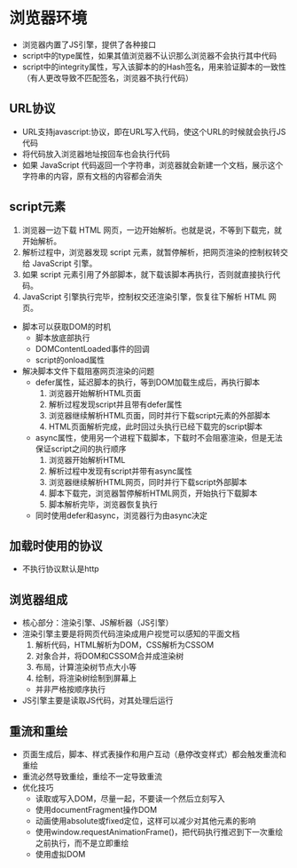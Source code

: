 # 浏览器环境
- 浏览器内置了JS引擎，提供了各种接口
- script中的type属性，如果其值浏览器不认识那么浏览器不会执行其中代码
- script中的integrity属性，写入该脚本的的Hash签名，用来验证脚本的一致性（有人更改导致不匹配签名，浏览器不执行代码）

## URL协议
- URL支持javascript:协议，即在URL写入代码，使这个URL的时候就会执行JS代码
- 将代码放入浏览器地址按回车也会执行代码
- 如果 JavaScript 代码返回一个字符串，浏览器就会新建一个文档，展示这个字符串的内容，原有文档的内容都会消失

## script元素
1. 浏览器一边下载 HTML 网页，一边开始解析。也就是说，不等到下载完，就开始解析。
2. 解析过程中，浏览器发现 script 元素，就暂停解析，把网页渲染的控制权转交给 JavaScript 引擎。
3. 如果 script 元素引用了外部脚本，就下载该脚本再执行，否则就直接执行代码。
4. JavaScript 引擎执行完毕，控制权交还渲染引擎，恢复往下解析 HTML 网页。
- 脚本可以获取DOM的时机
  - 脚本放底部执行
  - DOMContentLoaded事件的回调
  - script的onload属性
- 解决脚本文件下载阻塞网页渲染的问题
  - defer属性，延迟脚本的执行，等到DOM加载生成后，再执行脚本
    1. 浏览器开始解析HTML页面
    2. 解析过程发现script并且带有defer属性
    3. 浏览器继续解析HTML页面，同时并行下载script元素的外部脚本
    4. HTML页面解析完成，此时回过头执行已经下载完的script脚本
  - async属性，使用另一个进程下载脚本，下载时不会阻塞渲染，但是无法保证script之间的执行顺序
    1. 浏览器开始解析HTML
    2. 解析过程中发现有script并带有async属性
    3. 浏览器继续解析HTML网页，同时并行下载script外部脚本
    4. 脚本下载完，浏览器暂停解析HTML网页，开始执行下载脚本
    5. 脚本解析完毕，浏览器恢复执行
  - 同时使用defer和async，浏览器行为由async决定

## 加载时使用的协议
- 不执行协议默认是http

## 浏览器组成
- 核心部分：渲染引擎、JS解析器（JS引擎）
- 渲染引擎主要是将网页代码渲染成用户视觉可以感知的平面文档
  1. 解析代码，HTML解析为DOM，CSS解析为CSSOM
  2. 对象合并，将DOM和CSSOM合并成渲染树
  3. 布局，计算渲染树节点大小等
  4. 绘制，将渲染树绘制到屏幕上
  - 并非严格按顺序执行
- JS引擎主要是读取JS代码，对其处理后运行

## 重流和重绘
- 页面生成后，脚本、样式表操作和用户互动（悬停改变样式）都会触发重流和重绘
- 重流必然导致重绘，重绘不一定导致重流
- 优化技巧
  - 读取或写入DOM，尽量一起，不要读一个然后立刻写入
  - 使用documentFragment操作DOM
  - 动画使用absolute或fixed定位，这样可以减少对其他元素的影响
  - 使用window.requestAnimationFrame()，把代码执行推迟到下一次重绘之前执行，而不是立即重绘
  - 使用虚拟DOM